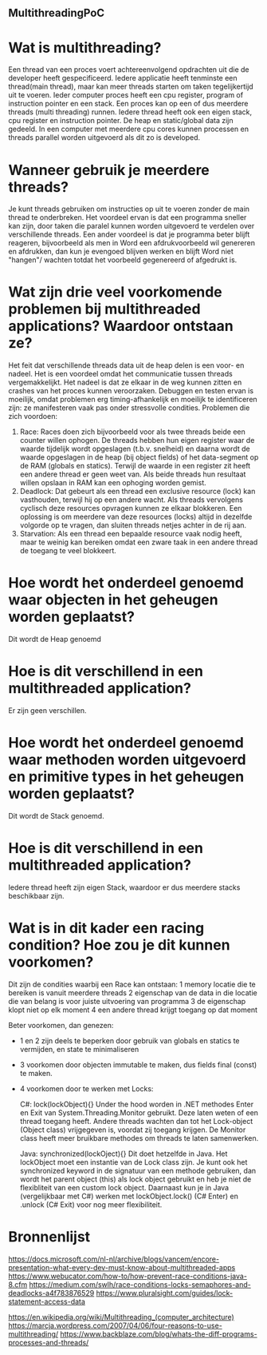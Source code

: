 ## MultithreadingPoC

# Wat is multithreading?
Een thread van een proces voert achtereenvolgend opdrachten uit die de developer heeft gespecificeerd. Iedere applicatie heeft tenminste een thread(main thread), maar kan meer threads starten om taken tegelijkertijd uit te voeren. Ieder computer proces heeft een cpu register, program of instruction pointer en een stack. Een proces kan op een of dus meerdere threads (multi threading) runnen. Iedere thread heeft ook een eigen stack, cpu register en instruction pointer. De heap en static/global data zijn gedeeld.
In een computer met meerdere cpu cores kunnen processen en threads parallel worden uitgevoerd als dit zo is developed.

# Wanneer gebruik je meerdere threads?
Je kunt threads gebruiken om instructies op uit te voeren zonder de main thread te onderbreken.  Het voordeel ervan is dat een programma sneller kan zijn, door taken die paralel kunnen worden uitgevoerd te verdelen over verschillende threads. Een ander voordeel is dat je programma beter blijft reageren, bijvoorbeeld als men in Word een afdrukvoorbeeld wil genereren en afdrukken, dan kun je evengoed blijven werken en blijft Word niet "hangen"/ wachten totdat het voorbeeld gegenereerd of afgedrukt is. 

# Wat zijn drie veel voorkomende problemen bij multithreaded applications? Waardoor ontstaan ze?
Het feit dat verschillende threads data uit de heap delen is een voor- en nadeel. Het is een voordeel omdat het communicatie tussen threads vergemakkelijkt. Het nadeel is dat ze elkaar in de weg kunnen zitten en crashes van het proces kunnen veroorzaken. Debuggen en testen ervan is moeilijk, omdat problemen erg timing-afhankelijk en moeilijk te identificeren zijn: ze manifesteren vaak pas onder stressvolle condities. Problemen die zich voordoen:

1) Race: Races doen zich bijvoorbeeld voor als twee threads beide een counter willen ophogen. De threads hebben hun eigen register waar de waarde tijdelijk wordt opgeslagen (t.b.v. snelheid) en daarna wordt de waarde opgeslagen in de heap (bij object fields) of het data-segment op de RAM (globals en statics). Terwijl de waarde in een register zit heeft een andere thread er geen weet van. Als beide threads hun resultaat willen opslaan in RAM kan een ophoging worden gemist. 
2) Deadlock: Dat gebeurt als een thread een exclusive resource (lock) kan vasthouden, terwijl hij op een andere wacht. Als threads vervolgens cyclisch deze resources opvragen kunnen ze elkaar blokkeren. Een oplossing is om meerdere van deze resources (locks) altijd in dezelfde volgorde op te vragen, dan sluiten threads netjes achter in de rij aan.
3) Starvation: Als een thread een bepaalde resource vaak nodig heeft, maar te weinig kan bereiken omdat een zware taak in een andere thread de toegang te veel blokkeert.

# Hoe wordt het onderdeel genoemd waar objecten in het geheugen worden geplaatst?
Dit wordt de Heap genoemd

# Hoe is dit verschillend in een multithreaded application?
Er zijn geen verschillen.

# Hoe wordt het onderdeel genoemd waar methoden worden uitgevoerd en primitive types in het geheugen worden geplaatst?
Dit wordt de Stack genoemd.

# Hoe is dit verschillend in een multithreaded application?
Iedere thread heeft zijn eigen Stack, waardoor er dus meerdere stacks beschikbaar zijn.

# Wat is in dit kader een racing condition? Hoe zou je dit kunnen voorkomen?
Dit zijn de condities waarbij een Race kan ontstaan:
1 memory locatie die te bereiken is vanuit meerdere threads
2 eigenschap van de data in die locatie die van belang is voor juiste uitvoering van programma
3 de eigenschap klopt niet op elk moment
4 een andere thread krijgt toegang op dat moment

Beter voorkomen, dan genezen: 
- 1 en 2 zijn deels te beperken door gebruik van globals en statics te vermijden, en state te minimaliseren
- 3 voorkomen door objecten immutable te maken, dus fields final (const) te maken. 
- 4 voorkomen door te werken met Locks:

	C#: lock(lockObject){}
	Under the hood worden in .NET methodes Enter en Exit van System.Threading.Monitor gebruikt. Deze laten weten of een thread toegang heeft. Andere threads wachten dan tot het Lock-object (Object class) vrijgegeven is, voordat zij toegang krijgen. De Monitor class heeft meer bruikbare methodes om threads te laten samenwerken. 
	
	Java: synchronized(lockOject){} 
	Dit doet hetzelfde in Java. Het lockObject moet een instantie van de Lock class zijn. Je kunt ook het synchronized keyword in de signatuur van een methode gebruiken, dan wordt het parent object (this) als lock object gebruikt en heb je niet de flexibliteit van een custom lock object. Daarnaast kun je in Java (vergelijkbaar met C#) werken met lockObject.lock() (C# Enter) en .unlock (C# Exit) voor nog meer flexibiliteit. 
	

# Bronnenlijst

https://docs.microsoft.com/nl-nl/archive/blogs/vancem/encore-presentation-what-every-dev-must-know-about-multithreaded-apps
https://www.webucator.com/how-to/how-prevent-race-conditions-java-8.cfm
https://medium.com/swlh/race-conditions-locks-semaphores-and-deadlocks-a4f783876529
https://www.pluralsight.com/guides/lock-statement-access-data

https://en.wikipedia.org/wiki/Multithreading_(computer_architecture)
https://marcja.wordpress.com/2007/04/06/four-reasons-to-use-multithreading/
https://www.backblaze.com/blog/whats-the-diff-programs-processes-and-threads/
